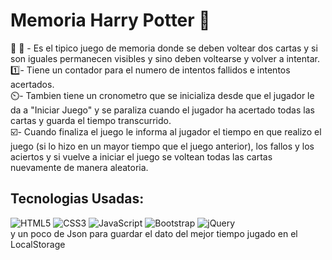 # Memoria Harry Potter 🥇
🎴 🎴 - Es el tipico juego de memoria donde se deben voltear dos cartas y si son iguales permanecen visibles y sino deben voltearse y volver a intentar.<br>
1️⃣- Tiene un contador para el numero de intentos fallidos e intentos acertados.<br>
⏲️- Tambien tiene un cronometro que se inicializa desde que el jugador le da a "Iniciar Juego" y se paraliza cuando el jugador ha acertado todas las 
cartas y guarda el tiempo transcurrido.<br>
☑️- Cuando finaliza el juego le informa  al jugador el tiempo en que realizo el juego (si lo hizo en un mayor tiempo que el juego anterior), los fallos y 
los aciertos y si vuelve a iniciar el juego se voltean todas las cartas nuevamente de manera aleatoria.<br>

## Tecnologias Usadas:
![HTML5](https://img.shields.io/badge/-HTML5-%23E44D27?style=flat-square&logo=html5&logoColor=ffffff)
![CSS3](https://img.shields.io/badge/-CSS3-%231572B6?style=flat-square&logo=css3)
![JavaScript](https://img.shields.io/badge/-JavaScript-black?style=flat-square&logo=javascript)
![Bootstrap](https://img.shields.io/badge/-Bootstrap-563D7C?style=flat-square&logo=bootstrap)
![jQuery](https://img.shields.io/badge/-jQuery-222222?style=flat&logo=jQuery&logoColor=0769AD)
<br> y un poco de Json para guardar el dato del mejor tiempo jugado en el LocalStorage
